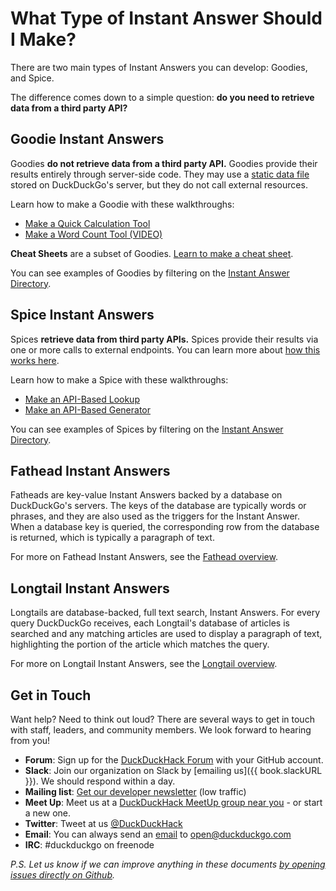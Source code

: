 # What Type of Instant Answer Should I Make?

There are two main types of Instant Answers you can develop: Goodies, and Spice.

The difference comes down to a simple question: **do you need to retrieve data from a third party API?**

## Goodie Instant Answers

Goodies **do not retrieve data from a third party API.** Goodies provide their results entirely through server-side code. They may use a [static data file](http://docs.duckduckhack.com/backend-reference/data-files.html) stored on DuckDuckGo's server, but they do not call external resources.

Learn how to make a Goodie with these walkthroughs:

- [Make a Quick Calculation Tool](http://docs.duckduckhack.com/walkthroughs/calculation.html)
- [Make a Word Count Tool (VIDEO)](http://docs.duckduckhack.com/walkthroughs/word-count-screencast.html)

**Cheat Sheets** are a subset of Goodies. [Learn to make a cheat sheet](http://docs.duckduckhack.com/walkthroughs/programming-syntax.html).

You can see examples of Goodies by filtering on the [Instant Answer Directory](https://duck.co/ia).

## Spice Instant Answers

Spices **retrieve data from third party APIs.** Spices provide their results via one or more calls to external endpoints. You can learn more about [how this works here](http://docs.duckduckhack.com/welcome/how-ias-work.html).

Learn how to make a Spice with these walkthroughs:

- [Make an API-Based Lookup](http://docs.duckduckhack.com/walkthroughs/forum-lookup.html)
- [Make an API-Based Generator](http://docs.duckduckhack.com/walkthroughs/random-person-screencast.html)

You can see examples of Spices by filtering on the [Instant Answer Directory](https://duck.co/ia).

## Fathead Instant Answers

Fatheads are key-value Instant Answers backed by a database on DuckDuckGo's servers. The keys of the database are typically words or phrases, and they are also used as the triggers for the Instant Answer. When a database key is queried, the corresponding row from the database is returned, which is typically a paragraph of text.

For more on Fathead Instant Answers, see the [Fathead overview](http://docs.duckduckhack.com/resources/fathead-overview.html).

## Longtail Instant Answers

Longtails are database-backed, full text search, Instant Answers. For every query DuckDuckGo receives, each Longtail's database of articles is searched and any matching articles are used to display a paragraph of text, highlighting the portion of the article which matches the query.

For more on Longtail Instant Answers, see the [Longtail overview](http://docs.duckduckhack.com/resources/longtail-overview.html).

## Get in Touch

Want help? Need to think out loud? There are several ways to get in touch with staff, leaders, and community members. We look forward to hearing from you!

- **Forum**: Sign up for the [DuckDuckHack Forum](https://forum.duckduckhack.com/signup) with your GitHub account.
- **Slack**: Join our organization on Slack by [emailing us]({{ book.slackURL }}). We should respond within a day.
- **Mailing list**: [Get our developer newsletter](https://www.listbox.com/subscribe/?list_id=197814) (low traffic)
- **Meet Up**: Meet us at a [DuckDuckHack MeetUp group near you](http://www.meetup.com/pro/duckduckgo/) - or start a new one.
- **Twitter**: Tweet at us [@DuckDuckHack](https://twitter.com/duckduckhack/)
- **Email**: You can always send an [email](mailto:open@duckduckgo.com) to [open@duckduckgo.com](mailto:open@duckduckgo.com)
- **IRC**: #duckduckgo on freenode


*P.S. Let us know if we can improve anything in these documents [by opening issues directly on Github]( https://github.com/duckduckgo/duckduckhack-docs/issues/new).*
